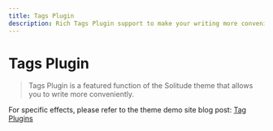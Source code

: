 ```yaml
---
title: Tags Plugin
description: Rich Tags Plugin support to make your writing more convenient.
---
```


# Tags Plugin

> Tags Plugin is a featured function of the Solitude theme that allows you to write more conveniently.

For specific effects, please refer to the theme demo site blog post: [Tag Plugins](https://everfu.github.io/Solitude/posts/e19cb4b7.html)
